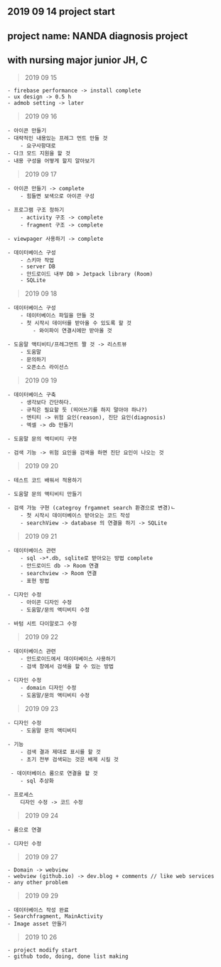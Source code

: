 ## 2019  09 14 project start

## project name: NANDA diagnosis project
## with nursing major junior JH, C

> 2019 09 15

    - firebase performance -> install complete
    - ux design -> 0.5 h
    - admob setting -> later

> 2019 09 16

    - 아이콘 만들기
    - 대략적인 내용있는 프레그 먼트 만들 것
        - 요구사항대로 
    - 다크 모드 지원을 할 것
    - 내용 구성을 어떻게 할지 알아보기
    
> 2019 09 17     
    
    - 아이콘 만들기 -> complete
        - 힘들면 보색으로 아이콘 구성
    
    - 프로그램 구조 정하기
        - activity 구조 -> complete
        - fragment 구조 -> complete
    
    - viewpager 사용하기 -> complete
        
    - 데이터베이스 구성
        - 스키마 작업 
        - server DB
        - 안드로이드 내부 DB > Jetpack library (Room)
        - SQLite
        
> 2019 09 18
    
    - 데이터베이스 구성
        - 데이터베이스 파일을 만들 것
        - 첫 시작시 데이터를 받아올 수 있도록 할 것
            - 와이파이 연결시에만 받아올 것
         
    - 도움말 액티비티/프레그먼트 짤 것 -> 리스트뷰
        - 도움말
        - 문의하기
        - 오픈소스 라이선스
        
> 2019 09 19

    - 데이터베이스 구축
        - 생각보다 간단하다.
        - 규칙은 필요할 듯 (띄어쓰기를 하지 말아야 하나?)
        - 엔티티 -> 위험 요인(reason), 진단 요인(diagnosis)
        - 엑셀 -> db 만들기
    
    - 도움말 문의 액티비티 구현      
    
    - 검색 기능 -> 위험 요인을 검색을 하면 진단 요인이 나오는 것


> 2019 09 20

    - 테스트 코드 배워서 적용하기

    - 도움말 문의 액티비티 만들기

    - 검색 가능 구현 (categroy frgamnet search 환경으로 변경)ㄴ
        - 첫 시작시 데이터베이스 받아오는 코드 작성
        - searchView -> database 의 연결을 하기 -> SQLite
        
> 2019 09 21

    - 데이터베이스 관련
        - sql ->*.db, sqlite로 받아오는 방법 complete
        - 안드로이드 db -> Room 연결
        - searchview -> Room 연결
        - 표현 방법 
  
    - 디자인 수정
        - 아이콘 디자인 수정
        - 도움말/문의 액티비티 수정
        
    - 바텀 시트 다이알로그 수정
    
> 2019 09 22
    
    - 데이터베이스 관련
        - 안드로이드에서 데이터베이스 사용하기
        - 검색 창에서 검색을 할 수 있는 방법
        
    - 디자인 수정
        - domain 디자인 수정
        - 도움말/문의 액티비티 수정
        
> 2019 09 23

    - 디자인 수정 
        - 도움말 문의 액티비티
        
    - 기능
        - 검색 결과 제대로 표시를 할 것
        - 초기 전부 검색되는 것은 배제 시킬 것
        
     - 데이터베이스 룸으로 연결을 할 것
        - sql 추상화
        
    - 프로세스
        디자인 수정 -> 코드 수정
        
> 2019 09 24

    - 룸으로 연결
    
    - 디자인 수정
    
> 2019 09 27

    - Domain -> webview
    - webview (github.io) -> dev.blog + comments // like web services
    - any other problem
    
> 2019 09 29

    - 데이터베이스 작성 완료
    - Searchfragment, MainActivity
    - Image asset 만들기 
    
> 2019 10 26

    - project modify start
    - github todo, doing, done list making
    
    
    